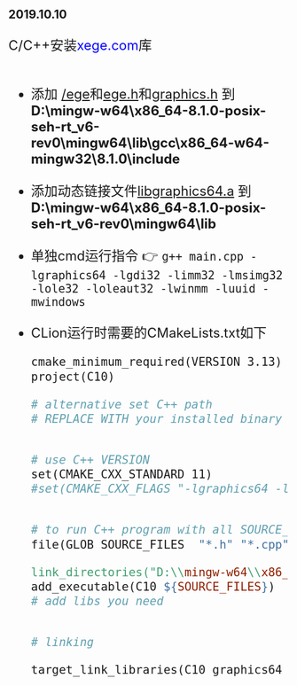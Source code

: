 2019.10.10
----------------------------------------------------
<font size=5>

C/C++安装<font color=#0000FF>xege.com</font>库
<br/>
<br/>
- 添加 <u>/ege</u>和<u>ege.h</u>和<u>graphics.h</u> 到 <b>D:\mingw-w64\x86_64-8.1.0-posix-seh-rt_v6-rev0\mingw64\lib\gcc\x86_64-w64-mingw32\8.1.0\include</b>

- 添加动态链接文件<u>libgraphics64.a</u> 到 <b>D:\mingw-w64\x86_64-8.1.0-posix-seh-rt_v6-rev0\mingw64\lib</b>

- 单独cmd运行指令 :point_right: `g++ main.cpp -lgraphics64 -lgdi32 -limm32 -lmsimg32 -lole32 -loleaut32 -lwinmm -luuid -mwindows`

- CLion运行时需要的CMakeLists.txt如下

  ```makefile
  cmake_minimum_required(VERSION 3.13)
  project(C10)
  
  # alternative set C++ path
  # REPLACE WITH your installed binary path of MingW64
  
  
  # use C++ VERSION
  set(CMAKE_CXX_STANDARD 11)
  #set(CMAKE_CXX_FLAGS "-lgraphics64 -lgdi32 -limm32 -lmsimg32 -lole32 -loleaut32 -lwinmm -luuid -mwindows")
  
  
  # to run C++ program with all SOURCE_FILES in the directory
  file(GLOB SOURCE_FILES  "*.h" "*.cpp" "*.c" "*.hpp")
  
  link_directories("D:\\mingw-w64\\x86_64-8.1.0-posix-seh-rt_v6-rev0\\mingw64\\lib")
  add_executable(C10 ${SOURCE_FILES})
  # add libs you need
  
  
  # linking
  
  target_link_libraries(C10 graphics64 gdi32 imm32 msimg32 ole32 oleaut32 winmm uuid)
  ```

  <br/>





</font>
